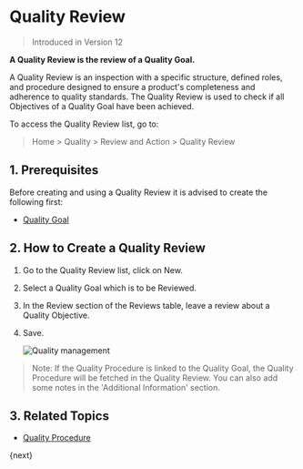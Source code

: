<!-- add-breadcrumbs -->
# Quality Review

> Introduced in Version 12

**A Quality Review is the review of a Quality Goal.**

A Quality Review is an inspection with a specific structure, defined roles, and procedure designed to ensure a product's completeness and adherence to quality standards. The Quality Review is used to check if all Objectives of a Quality Goal have been achieved.

To access the Quality Review list, go to:
> Home > Quality > Review and Action > Quality Review

## 1. Prerequisites
Before creating and using a Quality Review it is advised to create the following first:

* [Quality Goal](/docs/user/manual/en/quality-management/quality_goal)

## 2. How to Create a Quality Review
1. Go to the Quality Review list, click on New.
1. Select a Quality Goal which is to be Reviewed.
1. In the Review section of the Reviews table, leave a review about a Quality Objective.
1. Save.

    <img class="screenshot" alt="Quality management" src="{{docs_base_url}}/assets/img/quality-management/review.gif">

> Note: If the Quality Procedure is linked to the Quality Goal, the Quality Procedure will be fetched in the Quality Review.
You can also add some notes in the 'Additional Information' section.

## 3. Related Topics
* [Quality Procedure](/docs/user/manual/en/quality-management/quality_procedure)


{next}
